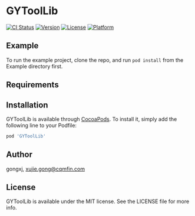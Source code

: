 # GYToolLib

[![CI Status](https://img.shields.io/travis/gongxj/GYToolLib.svg?style=flat)](https://travis-ci.org/gongxj/GYToolLib)
[![Version](https://img.shields.io/cocoapods/v/GYToolLib.svg?style=flat)](https://cocoapods.org/pods/GYToolLib)
[![License](https://img.shields.io/cocoapods/l/GYToolLib.svg?style=flat)](https://cocoapods.org/pods/GYToolLib)
[![Platform](https://img.shields.io/cocoapods/p/GYToolLib.svg?style=flat)](https://cocoapods.org/pods/GYToolLib)

## Example

To run the example project, clone the repo, and run `pod install` from the Example directory first.

## Requirements

## Installation

GYToolLib is available through [CocoaPods](https://cocoapods.org). To install
it, simply add the following line to your Podfile:

```ruby
pod 'GYToolLib'
```

## Author

gongxj, xujie.gong@cqmfin.com

## License

GYToolLib is available under the MIT license. See the LICENSE file for more info.
